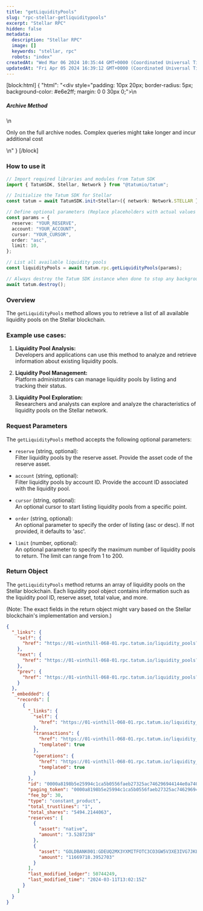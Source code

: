 ```yaml
---
title: "getLiquidityPools"
slug: "rpc-stellar-getliquiditypools"
excerpt: "Stellar RPC"
hidden: false
metadata: 
  description: "Stellar RPC"
  image: []
  keywords: "stellar, rpc"
  robots: "index"
createdAt: "Wed Mar 06 2024 10:35:44 GMT+0000 (Coordinated Universal Time)"
updatedAt: "Fri Apr 05 2024 16:39:12 GMT+0000 (Coordinated Universal Time)"
---
```

[block:html]
{
  "html": "<div style=\"padding: 10px 20px; border-radius: 5px; background-color: #e6e2ff; margin: 0 0 30px 0;\">\n  <h5>Archive Method</h5>\n  <p>Only on the full archive nodes. Complex queries might take longer and incur additional cost</p>\n</div>"
}
[/block]


### How to use it

```typescript
// Import required libraries and modules from Tatum SDK
import { TatumSDK, Stellar, Network } from "@tatumio/tatum";

// Initialize the Tatum SDK for Stellar
const tatum = await TatumSDK.init<Stellar>({ network: Network.STELLAR });

// Define optional parameters (Replace placeholders with actual values and remove redundant)
const params = {
  reserve: "YOUR_RESERVE",
  account: "YOUR_ACCOUNT",
  cursor: "YOUR_CURSOR",
  order: "asc",
  limit: 10,
};

// List all available liquidity pools
const liquidityPools = await tatum.rpc.getLiquidityPools(params);

// Always destroy the Tatum SDK instance when done to stop any background processes
await tatum.destroy();
```

### Overview

The `getLiquidityPools` method allows you to retrieve a list of all available liquidity pools on the Stellar blockchain.

### Example use cases:

1. **Liquidity Pool Analysis:**  
   Developers and applications can use this method to analyze and retrieve information about existing liquidity pools.

2. **Liquidity Pool Management:**  
   Platform administrators can manage liquidity pools by listing and tracking their status.

3. **Liquidity Pool Exploration:**  
   Researchers and analysts can explore and analyze the characteristics of liquidity pools on the Stellar network.

### Request Parameters

The `getLiquidityPools` method accepts the following optional parameters:

- `reserve` (string, optional):  
  Filter liquidity pools by the reserve asset. Provide the asset code of the reserve asset.

- `account` (string, optional):  
  Filter liquidity pools by account ID. Provide the account ID associated with the liquidity pool.

- `cursor` (string, optional):  
  An optional cursor to start listing liquidity pools from a specific point.

- `order` (string, optional):  
  An optional parameter to specify the order of listing (asc or desc). If not provided, it defaults to 'asc'.

- `limit` (number, optional):  
  An optional parameter to specify the maximum number of liquidity pools to return. The limit can range from 1 to 200.

### Return Object

The `getLiquidityPools` method returns an array of liquidity pools on the Stellar blockchain. Each liquidity pool object contains information such as the liquidity pool ID, reserve asset, total value, and more.

(Note: The exact fields in the return object might vary based on the Stellar blockchain's implementation and version.)

```json
{
  "_links": {
    "self": {
      "href": "https://01-vinthill-068-01.rpc.tatum.io/liquidity_pools?cursor=&limit=10&order=asc"
    },
    "next": {
      "href": "https://01-vinthill-068-01.rpc.tatum.io/liquidity_pools?cursor=00293f3a22c8ef5561de7cefc98f9286ac688cb8abf6b1c29a1dabbb63f265ce&limit=10&order=asc"
    },
    "prev": {
      "href": "https://01-vinthill-068-01.rpc.tatum.io/liquidity_pools?cursor=0000a8198b5e25994c1ca5b0556faeb27325ac746296944144e0a7406d501e8a&limit=10&order=desc"
    }
  },
  "_embedded": {
    "records": [
      {
        "_links": {
          "self": {
            "href": "https://01-vinthill-068-01.rpc.tatum.io/liquidity_pools/0000a8198b5e25994c1ca5b0556faeb27325ac746296944144e0a7406d501e8a"
          },
          "transactions": {
            "href": "https://01-vinthill-068-01.rpc.tatum.io/liquidity_pools/0000a8198b5e25994c1ca5b0556faeb27325ac746296944144e0a7406d501e8a/transactions{?cursor,limit,order}",
            "templated": true
          },
          "operations": {
            "href": "https://01-vinthill-068-01.rpc.tatum.io/liquidity_pools/0000a8198b5e25994c1ca5b0556faeb27325ac746296944144e0a7406d501e8a/operations{?cursor,limit,order}",
            "templated": true
          }
        },
        "id": "0000a8198b5e25994c1ca5b0556faeb27325ac746296944144e0a7406d501e8a",
        "paging_token": "0000a8198b5e25994c1ca5b0556faeb27325ac746296944144e0a7406d501e8a",
        "fee_bp": 30,
        "type": "constant_product",
        "total_trustlines": "1",
        "total_shares": "5494.2144063",
        "reserves": [
          {
            "asset": "native",
            "amount": "3.5287238"
          },
          {
            "asset": "GOLDBANK001:GDEUQ2MX3YXMITFOTC3CO3GW5V3XE3IVG7JKLZZAOZ7WFYIN256INDUS",
            "amount": "11669718.3952703"
          }
        ],
        "last_modified_ledger": 50744249,
        "last_modified_time": "2024-03-11T13:02:15Z"
      }
    ]
  }
}
```
